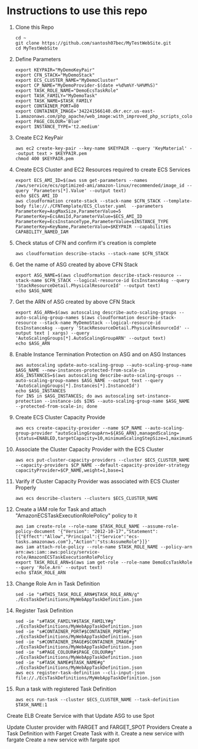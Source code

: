 # Instructions to use this repo

1. Clone this Repo
    ```
    cd ~
    git clone https://github.com/santosh07bec/MyTestWebSite.git
    cd MyTestWebSite
    ```
1. Define Parameters
    ```
    export KEYPAIR="MyDemoKeyPair"
    export CFN_STACK="MyDemoStack"
    export ECS_CLUSTER_NAME="MyDemoCluster"
    export CP_NAME="MyDemoProvider-$(date +%d%m%Y-%H%M%S)"
    export TASK_ROLE_NAME="DemoEcsTaskRole"
    export TASK_FAMILY="MyDemoTask"
    export TASK_NAME=$TASK_FAMILY
    export CONTAINER_PORT=80
    export CONTAINER_IMAGE='342241566140.dkr.ecr.us-east-1.amazonaws.com/php_apache/web_image:with_improved_php_scripts_colour_env_variable_and_logging_v4'
    export PAGE_COLOUR='Blue'
    export INSTANCE_TYPE='t2.medium'
    ```
1. Create EC2 KeyPair
    ```
    aws ec2 create-key-pair --key-name $KEYPAIR --query 'KeyMaterial' --output text > $KEYPAIR.pem
    chmod 400 $KEYPAIR.pem

    ```
1. Create ECS Cluster and EC2 Resources required to create ECS Services
    ```
    export ECS_AMI_ID=$(aws ssm get-parameters --names /aws/service/ecs/optimized-ami/amazon-linux/recommended/image_id --query 'Parameters[*].Value' --output text)
    echo $ECS_AMI_ID
    aws cloudformation create-stack --stack-name $CFN_STACK --template-body file://./CFNTemplate/ECS_Cluster.yaml  --parameters ParameterKey=AsgMaxSize,ParameterValue=5 ParameterKey=EcsAmiId,ParameterValue=$ECS_AMI_ID ParameterKey=EcsInstanceType,ParameterValue=$INSTANCE_TYPE ParameterKey=KeyName,ParameterValue=$KEYPAIR --capabilities CAPABILITY_NAMED_IAM
    ```
1. Check status of CFN and confirm it's creation is complete
    ```
    aws cloudformation describe-stacks --stack-name $CFN_STACK
    ```
1. Get the name of ASG created by above CFN Stack
    ```
    export ASG_NAME=$(aws cloudformation describe-stack-resource --stack-name $CFN_STACK --logical-resource-id EcsInstanceAsg --query 'StackResourceDetail.PhysicalResourceId' --output text)
    echo $ASG_NAME
    ```
1. Get the ARN of ASG created by above CFN Stack
    ```
    export ASG_ARN=$(aws autoscaling describe-auto-scaling-groups --auto-scaling-group-names $(aws cloudformation describe-stack-resource --stack-name MyDemoStack --logical-resource-id EcsInstanceAsg --query 'StackResourceDetail.PhysicalResourceId' --output text | xargs) --query 'AutoScalingGroups[*].AutoScalingGroupARN' --output text)
    echo $ASG_ARN
    ```
1. Enable Instance Termination Protection on ASG and on ASG Instances
    ```
    aws autoscaling update-auto-scaling-group --auto-scaling-group-name $ASG_NAME --new-instances-protected-from-scale-in
    ASG_INSTANCES=$(aws autoscaling describe-auto-scaling-groups --auto-scaling-group-names $ASG_NAME --output text --query 'AutoScalingGroups[*].Instances[*].InstanceId')
    echo $ASG_INSTANCES
    for INS in $ASG_INSTANCES; do aws autoscaling set-instance-protection --instance-ids $INS --auto-scaling-group-name $ASG_NAME --protected-from-scale-in; done
    ```
1. Create ECS Cluster Capacity Provide
    ```
    aws ecs create-capacity-provider --name $CP_NAME --auto-scaling-group-provider "autoScalingGroupArn=${ASG_ARN},managedScaling={status=ENABLED,targetCapacity=10,minimumScalingStepSize=1,maximumScalingStepSize=2},managedTerminationProtection=ENABLED"
    ```
1. Associate the Cluster Capacity Provider with the ECS Cluster
    ```
    aws ecs put-cluster-capacity-providers --cluster $ECS_CLUSTER_NAME --capacity-providers $CP_NAME --default-capacity-provider-strategy capacityProvider=$CP_NAME,weight=1,base=1
    ```

1. Varify if Cluster Capacity Provider was associated with ECS Cluster Properly
    ```
    aws ecs describe-clusters --clusters $ECS_CLUSTER_NAME
    ```
1. Create a IAM role for Task and attach "AmazonECSTaskExecutionRolePolicy" policy to it
    ```
    aws iam create-role --role-name $TASK_ROLE_NAME --assume-role-policy-document '{"Version": "2012-10-17","Statement": [{"Effect":"Allow","Principal":{"Service":"ecs-tasks.amazonaws.com"},"Action":"sts:AssumeRole"}]}'
    aws iam attach-role-policy --role-name $TASK_ROLE_NAME --policy-arn arn:aws:iam::aws:policy/service-role/AmazonECSTaskExecutionRolePolicy
    export TASK_ROLE_ARN=$(aws iam get-role --role-name DemoEcsTaskRole --query 'Role.Arn' --output text)
    echo $TASK_ROLE_ARN
    ```
1. Change Role Arn in Task Definition
    ```
    sed -ie "s#THIS_TASK_ROLE_ARN#$TASK_ROLE_ARN/g" ./EcsTaskDefinitions/MyWebAppTaskDefinition.json
    ```
1. Register Task Definition
    ```
    sed -ie "s#TASK_FAMILY#$TASK_FAMILY#g" ./EcsTaskDefinitions/MyWebAppTaskDefinition.json
    sed -ie "s#CONTAINER_PORT#$CONTAINER_PORT#g"   ./EcsTaskDefinitions/MyWebAppTaskDefinition.json
    sed -ie "s#CONTAINER_IMAGE#$CONTAINER_IMAGE#g" ./EcsTaskDefinitions/MyWebAppTaskDefinition.json
    sed -ie "s#PAGE_COLOUR#$PAGE_COLOUR#g"         ./EcsTaskDefinitions/MyWebAppTaskDefinition.json
    sed -ie "s#TASK_NAME#$TASK_NAME#g"             ./EcsTaskDefinitions/MyWebAppTaskDefinition.json
    aws ecs register-task-definition --cli-input-json file://./EcsTaskDefinitions/MyWebAppTaskDefinition.json
    ```
1. Run a task with registered Task Definition
    ```
    aws ecs run-task --cluster $ECS_CLUSTER_NAME --task-definition $TASK_NAME:1
    ```

Create ELB
Create Service with that
Update ASG to use Spot

Update Cluster provider with FARGET and FARGET_SPOT Providers
Create a Task Definition with Farget
Create Task with it.
Create a new service with fargate
Create a new service with fargate spot

